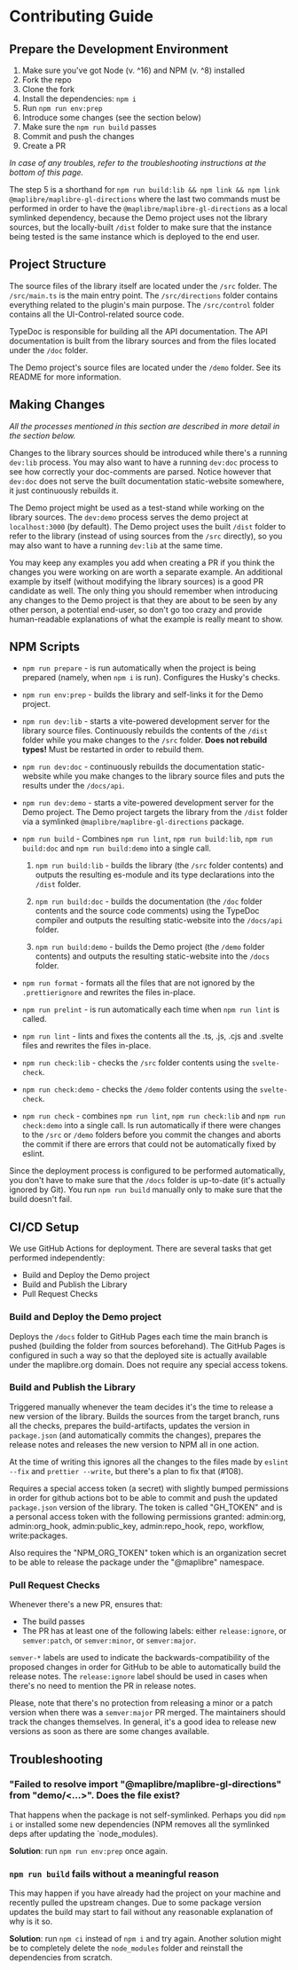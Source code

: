 # Contributing Guide

## Prepare the Development Environment

1. Make sure you've got Node (v. ^16) and NPM (v. ^8) installed
2. Fork the repo
3. Clone the fork
4. Install the dependencies: `npm i`
5. Run `npm run env:prep`
6. Introduce some changes (see the section below)
7. Make sure the `npm run build` passes
8. Commit and push the changes
9. Create a PR

_In case of any troubles, refer to the troubleshooting instructions at the bottom of this page._

The step 5 is a shorthand for `npm run build:lib && npm link && npm link @maplibre/maplibre-gl-directions` where the last two commands must be performed in order to have the `@maplibre/maplibre-gl-directions` as a local symlinked dependency, because the Demo project uses not the library sources, but the locally-built `/dist` folder to make sure that the instance being tested is the same instance which is deployed to the end user.

## Project Structure

The source files of the library itself are located under the `/src` folder. The `/src/main.ts` is the main entry point. The `/src/directions` folder contains everything related to the plugin's main purpose. The `/src/control` folder contains all the UI-Control-related source code.

TypeDoc is responsible for building all the API documentation. The API documentation is built from the library sources and from the files located under the `/doc` folder.

The Demo project's source files are located under the `/demo` folder. See its README for more information.

## Making Changes

_All the processes mentioned in this section are described in more detail in the section below._

Changes to the library sources should be introduced while there's a running `dev:lib` process. You may also want to have a running `dev:doc` process to see how correctly your doc-comments are parsed. Notice however that `dev:doc` does not serve the built documentation static-website somewhere, it just continuously rebuilds it.

The Demo project might be used as a test-stand while working on the library sources. The `dev:demo` process serves the demo project at `localhost:3000` (by default). The Demo project uses the built `/dist` folder to refer to the library (instead of using sources from the `/src` directly), so you may also want to have a running `dev:lib` at the same time.

You may keep any examples you add when creating a PR if you think the changes you were working on are worth a separate example. An additional example by itself (without modifying the library sources) is a good PR candidate as well. The only thing you should remember when introducing any changes to the Demo project is that they are about to be seen by any other person, a potential end-user, so don't go too crazy and provide human-readable explanations of what the example is really meant to show.

## NPM Scripts

- `npm run prepare` - is run automatically when the project is being prepared (namely, when `npm i` is run). Configures the Husky's checks.

- `npm run env:prep` - builds the library and self-links it for the Demo project.

- `npm run dev:lib` - starts a vite-powered development server for the library source files. Continuously rebuilds the contents of the `/dist` folder while you make changes to the `/src` folder. **Does not rebuild types!** Must be restarted in order to rebuild them.

- `npm run dev:doc` - continuously rebuilds the documentation static-website while you make changes to the library source files and puts the results under the `/docs/api`.

- `npm run dev:demo` - starts a vite-powered development server for the Demo project. The Demo project targets the library from the `/dist` folder via a symlinked `@maplibre/maplibre-gl-directions` package.

- `npm run build` - Combines `npm run lint`, `npm run build:lib`, `npm run build:doc` and `npm run build:demo` into a single call.

  1. `npm run build:lib` - builds the library (the `/src` folder contents) and outputs the resulting es-module and its type declarations into the `/dist` folder.

  2. `npm run build:doc` - builds the documentation (the `/doc` folder contents and the source code comments) using the TypeDoc compiler and outputs the resulting static-website into the `/docs/api` folder.

  3. `npm run build:demo` - builds the Demo project (the `/demo` folder contents) and outputs the resulting static-website into the `/docs` folder.

- `npm run format` - formats all the files that are not ignored by the `.prettierignore` and rewrites the files in-place.

- `npm run prelint` - is run automatically each time when `npm run lint` is called.

- `npm run lint` - lints and fixes the contents all the .ts, .js, .cjs and .svelte files and rewrites the files in-place.

- `npm run check:lib` - checks the `/src` folder contents using the `svelte-check`.

- `npm run check:demo` - checks the `/demo` folder contents using the `svelte-check`.

- `npm run check` - combines `npm run lint`, `npm run check:lib` and `npm run check:demo` into a single call. Is run automatically if there were changes to the `/src` or `/demo` folders before you commit the changes and aborts the commit if there are errors that could not be automatically fixed by eslint.

Since the deployment process is configured to be performed automatically, you don't have to make sure that the `/docs` folder is up-to-date (it's actually ignored by Git). You run `npm run build` manually only to make sure that the build doesn't fail.

## CI/CD Setup

We use GitHub Actions for deployment. There are several tasks that get performed independently:

- Build and Deploy the Demo project
- Build and Publish the Library
- Pull Request Checks

### Build and Deploy the Demo project

Deploys the `/docs` folder to GitHub Pages each time the main branch is pushed (building the folder from sources beforehand). The GitHub Pages is configured in such a way so that the deployed site is actually available under the maplibre.org domain. Does not require any special access tokens.

### Build and Publish the Library

Triggered manually whenever the team decides it's the time to release a new version of the library. Builds the sources from the target branch, runs all the checks, prepares the build-artifacts, updates the version in `package.json` (and automatically commits the changes), prepares the release notes and releases the new version to NPM all in one action.

At the time of writing this ignores all the changes to the files made by `eslint --fix` and `prettier --write`, but there's a plan to fix that (#108).

Requires a special access token (a secret) with slightly bumped permissions in order for github actions bot to be able to commit and push the updated `package.json` version of the library. The token is called "GH_TOKEN" and is a personal access token with the following permissions granted: admin:org, admin:org_hook, admin:public_key, admin:repo_hook, repo, workflow, write:packages.

Also requires the "NPM_ORG_TOKEN" token which is an organization secret to be able to release the package under the "@maplibre" namespace.

### Pull Request Checks

Whenever there's a new PR, ensures that:

- The build passes
- The PR has at least one of the following labels: either `release:ignore`, or `semver:patch`, or `semver:minor`, or `semver:major`.

`semver-*` labels are used to indicate the backwards-compatibility of the proposed changes in order for GitHub to be able to automatically build the release notes. The `release:ignore` label should be used in cases when there's no need to mention the PR in release notes.

Please, note that there's no protection from releasing a minor or a patch version when there was a `semver:major` PR merged. The maintainers should track the changes themselves. In general, it's a good idea to release new versions as soon as there are some changes available.

## Troubleshooting

### "Failed to resolve import "@maplibre/maplibre-gl-directions" from "demo/<...>". Does the file exist?

That happens when the package is not self-symlinked. Perhaps you did `npm i` or installed some new dependencies (NPM removes all the symlinked deps after updating the `node_modules).

**Solution**: run `npm run env:prep` once again.

### `npm run build` fails without a meaningful reason

This may happen if you have already had the project on your machine and recently pulled the upstream changes. Due to some package version updates the build may start to fail without any reasonable explanation of why is it so.

**Solution**: run `npm ci` instead of `npm i` and try again. Another solution might be to completely delete the `node_modules` folder and reinstall the dependencies from scratch.
